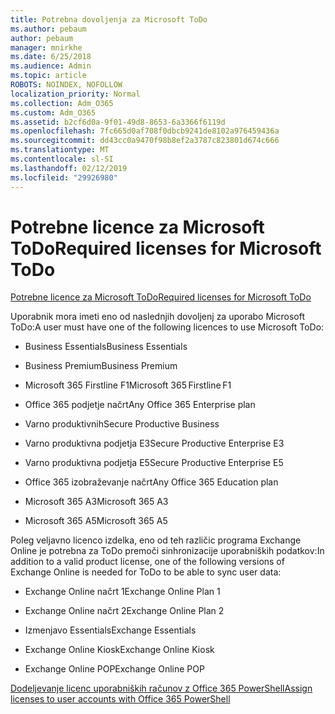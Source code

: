 ```yaml
---
title: Potrebna dovoljenja za Microsoft ToDo
ms.author: pebaum
author: pebaum
manager: mnirkhe
ms.date: 6/25/2018
ms.audience: Admin
ms.topic: article
ROBOTS: NOINDEX, NOFOLLOW
localization_priority: Normal
ms.collection: Adm_O365
ms.custom: Adm_O365
ms.assetid: b2cf6d0a-9f01-49d8-8653-6a3366f6119d
ms.openlocfilehash: 7fc665d0af708f0dbcb9241de8102a976459436a
ms.sourcegitcommit: dd43cc0a9470f98b8ef2a3787c823801d674c666
ms.translationtype: MT
ms.contentlocale: sl-SI
ms.lasthandoff: 02/12/2019
ms.locfileid: "29926980"
---
```

# <a name="required-licenses-for-microsoft-todo"></a><span data-ttu-id="fe2e0-102">Potrebne licence za Microsoft ToDo</span><span class="sxs-lookup"><span data-stu-id="fe2e0-102">Required licenses for Microsoft ToDo</span></span>

[<span data-ttu-id="fe2e0-103">Potrebne licence za Microsoft ToDo</span><span class="sxs-lookup"><span data-stu-id="fe2e0-103">Required licenses for Microsoft ToDo</span></span>](https://support.office.com/article/381e9d1b-c500-49b5-973e-890fd86528d7.aspx)
  
<span data-ttu-id="fe2e0-104">Uporabnik mora imeti eno od naslednjih dovoljenj za uporabo Microsoft ToDo:</span><span class="sxs-lookup"><span data-stu-id="fe2e0-104">A user must have one of the following licences to use Microsoft ToDo:</span></span>
  
- <span data-ttu-id="fe2e0-105">Business Essentials</span><span class="sxs-lookup"><span data-stu-id="fe2e0-105">Business Essentials</span></span>
    
- <span data-ttu-id="fe2e0-106">Business Premium</span><span class="sxs-lookup"><span data-stu-id="fe2e0-106">Business Premium</span></span>
    
- <span data-ttu-id="fe2e0-107">Microsoft 365 Firstline F1</span><span class="sxs-lookup"><span data-stu-id="fe2e0-107">Microsoft 365 Firstline F1</span></span>
    
- <span data-ttu-id="fe2e0-108">Office 365 podjetje načrt</span><span class="sxs-lookup"><span data-stu-id="fe2e0-108">Any Office 365 Enterprise plan</span></span>
    
- <span data-ttu-id="fe2e0-109">Varno produktivnih</span><span class="sxs-lookup"><span data-stu-id="fe2e0-109">Secure Productive Business</span></span>
    
- <span data-ttu-id="fe2e0-110">Varno produktivna podjetja E3</span><span class="sxs-lookup"><span data-stu-id="fe2e0-110">Secure Productive Enterprise E3</span></span>
    
- <span data-ttu-id="fe2e0-111">Varno produktivna podjetja E5</span><span class="sxs-lookup"><span data-stu-id="fe2e0-111">Secure Productive Enterprise E5</span></span>
    
- <span data-ttu-id="fe2e0-112">Office 365 izobraževanje načrt</span><span class="sxs-lookup"><span data-stu-id="fe2e0-112">Any Office 365 Education plan</span></span>
    
- <span data-ttu-id="fe2e0-113">Microsoft 365 A3</span><span class="sxs-lookup"><span data-stu-id="fe2e0-113">Microsoft 365 A3</span></span>
    
- <span data-ttu-id="fe2e0-114">Microsoft 365 A5</span><span class="sxs-lookup"><span data-stu-id="fe2e0-114">Microsoft 365 A5</span></span>
    
<span data-ttu-id="fe2e0-115">Poleg veljavno licenco izdelka, eno od teh različic programa Exchange Online je potrebna za ToDo premoči sinhronizacije uporabniških podatkov:</span><span class="sxs-lookup"><span data-stu-id="fe2e0-115">In addition to a valid product license, one of the following versions of Exchange Online is needed for ToDo to be able to sync user data:</span></span> 
  
- <span data-ttu-id="fe2e0-116">Exchange Online načrt 1</span><span class="sxs-lookup"><span data-stu-id="fe2e0-116">Exchange Online Plan 1</span></span>
    
- <span data-ttu-id="fe2e0-117">Exchange Online načrt 2</span><span class="sxs-lookup"><span data-stu-id="fe2e0-117">Exchange Online Plan 2</span></span>
    
- <span data-ttu-id="fe2e0-118">Izmenjavo Essentials</span><span class="sxs-lookup"><span data-stu-id="fe2e0-118">Exchange Essentials</span></span>
    
- <span data-ttu-id="fe2e0-119">Exchange Online Kiosk</span><span class="sxs-lookup"><span data-stu-id="fe2e0-119">Exchange Online Kiosk</span></span>
    
- <span data-ttu-id="fe2e0-120">Exchange Online POP</span><span class="sxs-lookup"><span data-stu-id="fe2e0-120">Exchange Online POP</span></span>
    
[<span data-ttu-id="fe2e0-121">Dodeljevanje licenc uporabniških računov z Office 365 PowerShell</span><span class="sxs-lookup"><span data-stu-id="fe2e0-121">Assign licenses to user accounts with Office 365 PowerShell</span></span>](https://docs.microsoft.com/office365/enterprise/powershell/assign-licenses-to-user-accounts-with-office-365-powershell )
  

